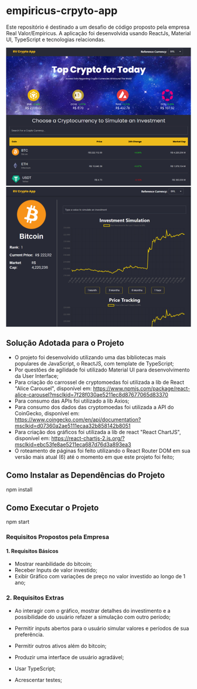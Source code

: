 <h1>empiricus-crpyto-app</h1>

Este repositório é destinado a um desafio de código proposto pela empresa Real Valor/Empiricus. A aplicação foi desenvolvida usando ReactJs, Material UI, TypeScript e tecnologias relaciondas.

<img src="public/images/home.png"/>
<img src="public/images/coinpage.png"/>

<h2>Solução Adotada para o Projeto</h2>

- O projeto foi desenvolvido utilizando uma das bibliotecas mais populares de JavaScript, o ReactJS, com template de TypeScript;
- Por questões de agilidade foi utilizado Material UI para desenvolvimento da User Interface;
- Para criação do carrossel de cryptomoedas foi utilizada a lib de React "Alice Carousel", disponível em: https://www.npmjs.com/package/react-alice-carousel?msclkid=7f28f030ae5211ec8d87677065d83370
- Para consumo das APIs foi utilizado a lib Axios;
- Para consumo dos dados das cryptomoedas foi utilizada a API do CoinGecko, disponível em: https://www.coingecko.com/en/api/documentation?msclkid=d07360a2ae5111ecaa32b858142b8051
- Para criação dos gráficos foi utilizada a lib de react "React ChartJS", disponível em: https://react-chartjs-2.js.org/?msclkid=ebc53fe8ae5211eca687d76d3a893ea3
- O roteamento de páginas foi feito utilizando o React Router DOM em sua versão mais atual (6) até o momento em que este projeto foi feito;

<h2>Como Instalar as Dependências do Projeto</h2>

npm install

<h2>Como Executar o Projeto</h2>

npm start

<h3>Requisitos Propostos pela Empresa</h3>

<h4>1. Requisitos Básicos</h4>

- Mostrar reanbilidade do bitcoin;
- Receber Inputs de valor investido;
- Exibir Gráfico com variações de preço no valor investido ao longo de 1 ano;

<h3>2. Requisitos Extras</h3>

- Ao interagir com o gráfico, mostrar detalhes do investimento e a possibilidade do usuário refazer a simulação com outro período;

- Permitir inputs abertos para o usuário simular valores e períodos de sua preferência.

- Permitir outros ativos além do bitcoin;
- Produzir uma interface de usuário agradável;

- Usar TypeScript;
- Acrescentar testes;
  
